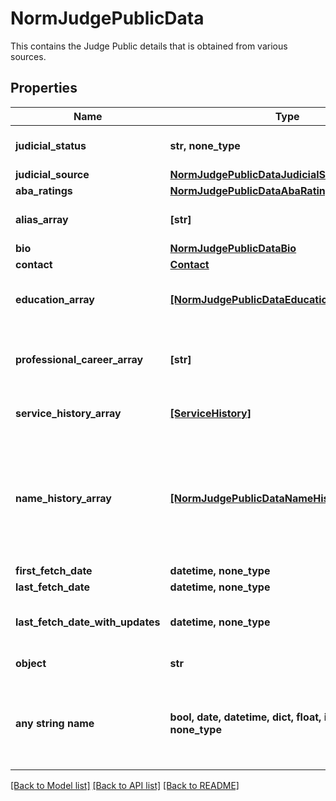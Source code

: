 # NormJudgePublicData

This contains the Judge Public details that is obtained from various sources.

## Properties
Name | Type | Description | Notes
------------ | ------------- | ------------- | -------------
**judicial_status** | **str, none_type** | The judicial status of the Judge | 
**judicial_source** | [**NormJudgePublicDataJudicialSource**](NormJudgePublicDataJudicialSource.md) |  | 
**aba_ratings** | [**NormJudgePublicDataAbaRatings**](NormJudgePublicDataAbaRatings.md) |  | 
**alias_array** | **[str]** | Other Names of the Judge. | 
**bio** | [**NormJudgePublicDataBio**](NormJudgePublicDataBio.md) |  | 
**contact** | [**Contact**](Contact.md) |  | 
**education_array** | [**[NormJudgePublicDataEducationArrayInner]**](NormJudgePublicDataEducationArrayInner.md) | The Education History of the judge. | 
**professional_career_array** | **[str]** | The non-judicial career history of the judge. | 
**service_history_array** | [**[ServiceHistory]**](ServiceHistory.md) | Judicial History of the Judge. | 
**name_history_array** | [**[NormJudgePublicDataNameHistoryArrayInner]**](NormJudgePublicDataNameHistoryArrayInner.md) | Name changes of the Judge. Change in the official name. Other names go to Alias array. | 
**first_fetch_date** | **datetime, none_type** |  | 
**last_fetch_date** | **datetime, none_type** |  | 
**last_fetch_date_with_updates** | **datetime, none_type** | Last Fetch Date of the Judge Update. | 
**object** | **str** |  | defaults to "NormJudgePublicData"
**any string name** | **bool, date, datetime, dict, float, int, list, str, none_type** | any string name can be used but the value must be the correct type | [optional]

[[Back to Model list]](../README.md#documentation-for-models) [[Back to API list]](../README.md#documentation-for-api-endpoints) [[Back to README]](../README.md)


